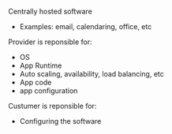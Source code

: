 
Centrally hosted software
* Examples: email, calendaring, office, etc

Provider is reponsible for:
* OS
* App Runtime
* Auto scaling, availability, load balancing, etc
* App code
* app configuration

Custumer is reponsible for:
* Configuring the software